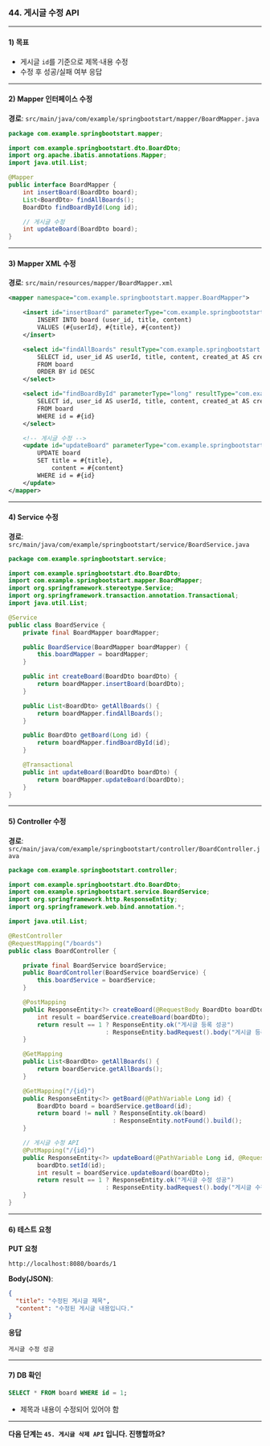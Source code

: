 ### 44. 게시글 수정 API

---

#### 1) **목표**

* 게시글 `id`를 기준으로 제목·내용 수정
* 수정 후 성공/실패 여부 응답

---

#### 2) **Mapper 인터페이스 수정**

**경로**: `src/main/java/com/example/springbootstart/mapper/BoardMapper.java`

```java
package com.example.springbootstart.mapper;

import com.example.springbootstart.dto.BoardDto;
import org.apache.ibatis.annotations.Mapper;
import java.util.List;

@Mapper
public interface BoardMapper {
    int insertBoard(BoardDto board);
    List<BoardDto> findAllBoards();
    BoardDto findBoardById(Long id);

    // 게시글 수정
    int updateBoard(BoardDto board);
}
```

---

#### 3) **Mapper XML 수정**

**경로**: `src/main/resources/mapper/BoardMapper.xml`

```xml
<mapper namespace="com.example.springbootstart.mapper.BoardMapper">

    <insert id="insertBoard" parameterType="com.example.springbootstart.dto.BoardDto">
        INSERT INTO board (user_id, title, content)
        VALUES (#{userId}, #{title}, #{content})
    </insert>

    <select id="findAllBoards" resultType="com.example.springbootstart.dto.BoardDto">
        SELECT id, user_id AS userId, title, content, created_at AS createdAt, updated_at AS updatedAt
        FROM board
        ORDER BY id DESC
    </select>

    <select id="findBoardById" parameterType="long" resultType="com.example.springbootstart.dto.BoardDto">
        SELECT id, user_id AS userId, title, content, created_at AS createdAt, updated_at AS updatedAt
        FROM board
        WHERE id = #{id}
    </select>

    <!-- 게시글 수정 -->
    <update id="updateBoard" parameterType="com.example.springbootstart.dto.BoardDto">
        UPDATE board
        SET title = #{title},
            content = #{content}
        WHERE id = #{id}
    </update>
</mapper>
```

---

#### 4) **Service 수정**

**경로**: `src/main/java/com/example/springbootstart/service/BoardService.java`

```java
package com.example.springbootstart.service;

import com.example.springbootstart.dto.BoardDto;
import com.example.springbootstart.mapper.BoardMapper;
import org.springframework.stereotype.Service;
import org.springframework.transaction.annotation.Transactional;
import java.util.List;

@Service
public class BoardService {
    private final BoardMapper boardMapper;

    public BoardService(BoardMapper boardMapper) {
        this.boardMapper = boardMapper;
    }

    public int createBoard(BoardDto boardDto) {
        return boardMapper.insertBoard(boardDto);
    }

    public List<BoardDto> getAllBoards() {
        return boardMapper.findAllBoards();
    }

    public BoardDto getBoard(Long id) {
        return boardMapper.findBoardById(id);
    }

    @Transactional
    public int updateBoard(BoardDto boardDto) {
        return boardMapper.updateBoard(boardDto);
    }
}
```

---

#### 5) **Controller 수정**

**경로**: `src/main/java/com/example/springbootstart/controller/BoardController.java`

```java
package com.example.springbootstart.controller;

import com.example.springbootstart.dto.BoardDto;
import com.example.springbootstart.service.BoardService;
import org.springframework.http.ResponseEntity;
import org.springframework.web.bind.annotation.*;

import java.util.List;

@RestController
@RequestMapping("/boards")
public class BoardController {

    private final BoardService boardService;
    public BoardController(BoardService boardService) {
        this.boardService = boardService;
    }

    @PostMapping
    public ResponseEntity<?> createBoard(@RequestBody BoardDto boardDto) {
        int result = boardService.createBoard(boardDto);
        return result == 1 ? ResponseEntity.ok("게시글 등록 성공")
                           : ResponseEntity.badRequest().body("게시글 등록 실패");
    }

    @GetMapping
    public List<BoardDto> getAllBoards() {
        return boardService.getAllBoards();
    }

    @GetMapping("/{id}")
    public ResponseEntity<?> getBoard(@PathVariable Long id) {
        BoardDto board = boardService.getBoard(id);
        return board != null ? ResponseEntity.ok(board)
                             : ResponseEntity.notFound().build();
    }

    // 게시글 수정 API
    @PutMapping("/{id}")
    public ResponseEntity<?> updateBoard(@PathVariable Long id, @RequestBody BoardDto boardDto) {
        boardDto.setId(id);
        int result = boardService.updateBoard(boardDto);
        return result == 1 ? ResponseEntity.ok("게시글 수정 성공")
                           : ResponseEntity.badRequest().body("게시글 수정 실패");
    }
}
```

---

#### 6) **테스트 요청**

**PUT 요청**

```
http://localhost:8080/boards/1
```

**Body(JSON)**:

```json
{
  "title": "수정된 게시글 제목",
  "content": "수정된 게시글 내용입니다."
}
```

**응답**

```
게시글 수정 성공
```

---

#### 7) **DB 확인**

```sql
SELECT * FROM board WHERE id = 1;
```

* 제목과 내용이 수정되어 있어야 함

---

**다음 단계는 `45. 게시글 삭제 API` 입니다. 진행할까요?**
